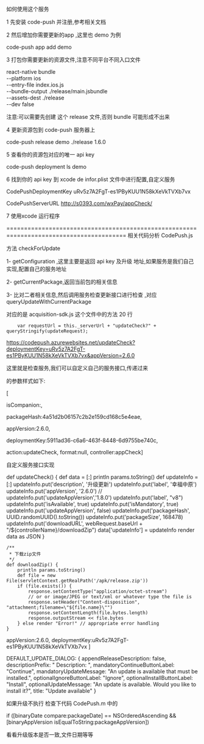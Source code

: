 如何使用这个服务

1 先安装 code-push 并注册,参考相关文档

2 然后增加你需要更新的app ,这里也 demo 为例

code-push app add demo

3 打包你需要更新的资源文件,注意不同平台不同入口文件

react-native bundle \
--platform ios \
--entry-file index.ios.js \
--bundle-output ./release/main.jsbundle \
--assets-dest ./release \
--dev false

注意:可以需要先创建 这个 release 文件,否则 bundle 可能形成不出来

4 更新资源包到 code-push 服务器上

code-push release demo ./release 1.6.0

5 查看你的资源包对应的唯一 api key

code-push deployment ls demo

6 找到你的 api key 到 xcode de infor.plist 文件中进行配置,自定义服务

<key>CodePushDeploymentKey</key>
<string>uRv5z7A2FgT-es1PByKUU1N58kXeVkTVXb7vx</string>

<key>CodePushServerURL</key>
<string>http://s0393.com/wxPay/appCheck/</string>

	
7 使用xcode 运行程序	


========================================================================================
相关代码分析
CodePush.js

方法 checkForUpdate

1- getConfiguration ,这里主要是返回 api key 及升级 地址,如果服务是我们自己实现,配置自己的服务地址

2- getCurrentPackage,返回当前包的相关信息

3- 比对二者相关信息,然后调用服务检查更新接口进行检查 ,对应 queryUpdateWithCurrentPackage

对应的是 acquisition-sdk.js 这个文件中的方法 20 行

        var requestUrl = this._serverUrl + "updateCheck?" + queryStringify(updateRequest);
        
https://codepush.azurewebsites.net/updateCheck?deploymentKey=uRv5z7A2FgT-es1PByKUU1N58kXeVkTVXb7vx&appVersion=2.6.0
        

这里就是检查服务,我们可以自定义自己的服务接口,传递过来

的参数样式如下:

[

isCompanion:, 

packageHash:4a51d2b06157c2b2e159cd168c5e4eae, 

appVersion:2.6.0, 

deploymentKey:5911ad36-c6a6-463f-8448-6d9755be740c, 

action:updateCheck, format:null, controller:appCheck]

自定义服务接口实现

 def updateCheck() {
        def data = [:]
        println params.toString()
        def updateInfo = [:]
        updateInfo.put('description', '升级更新')
        updateInfo.put('label', '幸福中原')
        updateInfo.put('appVersion', '2.6.0')
//        updateInfo.put('updateAppVersion','1.8.0')
        updateInfo.put('label', "v8")
        updateInfo.put('isAvailable', true)
        updateInfo.put('isMandatory', true)
        updateInfo.put('updateAppVersion', false)
        updateInfo.put('packageHash', UUID.randomUUID().toString())
        updateInfo.put('packageSize', 168478)
        updateInfo.put('downloadURL', webRequest.baseUrl + "/${controllerName}/downloadZip")
        data['updateInfo'] = updateInfo
        render data as JSON
    }

    /**
     * 下载zip文件
     */
    def downloadZip() {
        println params.toString()
        def file = new File(servletContext.getRealPath('/apk/release.zip'))
        if (file.exists()) {
            response.setContentType("application/octet-stream")
            // or or image/JPEG or text/xml or whatever type the file is
            response.setHeader("Content-disposition", "attachment;filename=\"${file.name}\"")
            response.setContentLength(file.bytes.length)
            response.outputStream << file.bytes
        } else render "Error!" // appropriate error handling
    }
    

 appVersion:2.6.0, deploymentKey:uRv5z7A2FgT-es1PByKUU1N58kXeVkTVXb7vx ]
 
 
   DEFAULT_UPDATE_DIALOG: {
     appendReleaseDescription: false,
     descriptionPrefix: " Description: ",
     mandatoryContinueButtonLabel: "Continue",
     mandatoryUpdateMessage: "An update is available that must be installed.",
     optionalIgnoreButtonLabel: "Ignore",
     optionalInstallButtonLabel: "Install",
     optionalUpdateMessage: "An update is available. Would you like to install it?",
     title: "Update available"
   }
 
 
 如果升级不执行 检查下代码 CodePush.m 中的
 
if ([binaryDate compare:packageDate] == NSOrderedAscending && [binaryAppVersion isEqualToString:packageAppVersion]) 
 
看看升级版本是否一致,文件日期等等